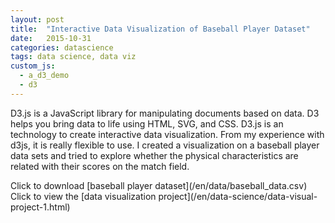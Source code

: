 ```yaml
---  
layout: post
title:  "Interactive Data Visualization of Baseball Player Dataset"  
date:   2015-10-31
categories: datascience
tags: data science, data viz
custom_js: 
  - a_d3_demo
  - d3
---
```

<p>D3.js is a JavaScript library for manipulating documents based on data. D3 helps you bring data to life using HTML, SVG, and CSS. D3.js is an technology to create interactive data visualization. From my experience with d3js, it is really flexible to use. I created a visualization on a baseball player data sets and tried to explore whether the physical characteristics are related with their scores on the match field. 
</p>
Click to download [baseball player dataset](/en/data/baseball_data.csv) <br>
Click to view the [data visualization project](/en/data-science/data-visual-project-1.html)